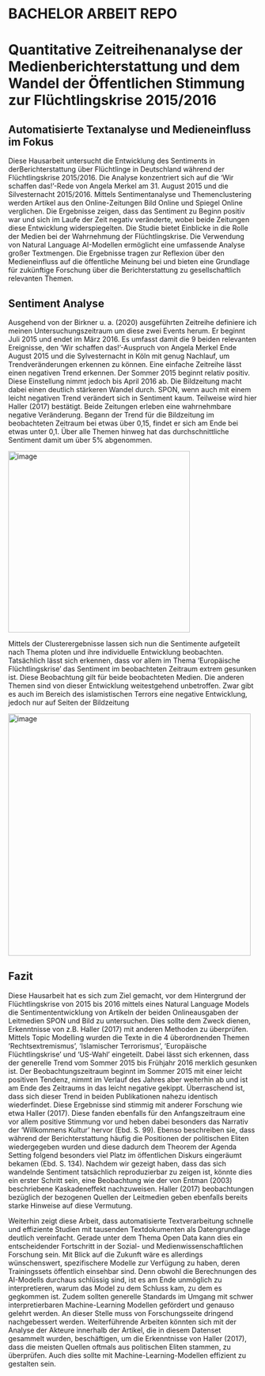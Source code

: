 # BACHELOR ARBEIT REPO
# Quantitative Zeitreihenanalyse der Medienberichterstattung und dem Wandel der Öffentlichen Stimmung zur Flüchtlingskrise 2015/2016
## Automatisierte Textanalyse und Medieneinfluss im Fokus
Diese Hausarbeit untersucht die Entwicklung des Sentiments in derBerichterstattung über 
Flüchtlinge in Deutschland während der Flüchtlingskrise 2015/2016. Die Analyse konzentriert
sich auf die ‘Wir schaffen das!’-Rede von Angela Merkel am 31. August 2015 und die
Silvesternacht 2015/2016. Mittels Sentimentanalyse und Themenclustering werden Artikel aus
den Online-Zeitungen Bild Online und Spiegel Online verglichen. Die Ergebnisse zeigen, dass
das Sentiment zu Beginn positiv war und sich im Laufe der Zeit negativ veränderte, wobei
beide Zeitungen diese Entwicklung widerspiegelten. Die Studie bietet Einblicke in die Rolle der
Medien bei der Wahrnehmung der Flüchtlingskrise. Die Verwendung von Natural Language
AI-Modellen ermöglicht eine umfassende Analyse großer Textmengen. Die Ergebnisse tragen zur
Reflexion über den Medieneinfluss auf die öffentliche Meinung bei und bieten eine Grundlage
für zukünftige Forschung über die Berichterstattung zu gesellschaftlich relevanten Themen.



## Sentiment Analyse
Ausgehend von der Birkner u. a. (2020) ausgeführten Zeitreihe definiere ich meinen Untersuchungszeitraum
um diese zwei Events herum. Er beginnt Juli 2015 und endet im März 2016. Es umfasst damit die
9
beiden relevanten Ereignisse, den ‘Wir schaffen das!’-Auspruch von Angela Merkel Ende August
2015 und die Sylvesternacht in Köln mit genug Nachlauf, um Trendveränderungen erkennen zu
können.
Eine einfache Zeitreihe lässt einen negativen Trend erkennen. Der Sommer 2015 beginnt relativ
positiv. Diese Einstellung nimmt jedoch bis April 2016 ab. Die Bildzeitung macht dabei einen
deutlich stärkeren Wandel durch. SPON, wenn auch mit einem leicht negativen Trend verändert
sich in Sentiment kaum. Teilweise wird hier Haller (2017) bestätigt. Beide Zeitungen erleben
eine wahrnehmbare negative Veränderung. Begann der Trend für die Bildzeitung im beobachteten
Zeitraum bei etwas über 0,15, findet er sich am Ende bei etwas unter 0,1. Über alle Themen hinweg
hat das durchschnittliche Sentiment damit um über 5% abgenommen.

<img width="367" alt="image" src="https://github.com/lrodeck/Hausarbeit-MedSoz-Stru-Pol-Kon-Zus/assets/41971053/69100e0a-56b8-4732-bdbe-6b8faf09f652">


Mittels der Clusterergebnisse lassen sich nun die Sentimente aufgeteilt nach Thema ploten und ihre
individuelle Entwicklung beobachten. Tatsächlich lässt sich erkennen, dass vor allem im Thema
‘Europäische Flüchtlingskrise’ das Sentiment im beobachteten Zeitraum extrem gesunken ist. Diese
Beobachtung gilt für beide beobachteten Medien. Die anderen Themen sind von dieser Entwicklung
weitestgehend unbetroffen. Zwar gibt es auch im Bereich des islamistischen Terrors eine negative
Entwicklung, jedoch nur auf Seiten der Bildzeitung

<img width="490" alt="image" src="https://github.com/lrodeck/Hausarbeit-MedSoz-Stru-Pol-Kon-Zus/assets/41971053/8c160c39-079d-498b-9b4d-e6fa83b8303e">

## Fazit
Diese Hausarbeit hat es sich zum Ziel gemacht, vor dem Hintergrund der Flüchtlingskrise von
2015 bis 2016 mittels eines Natural Language Models die Sentimententwicklung von Artikeln der
beiden Onlineausgaben der Leitmedien SPON und Bild zu untersuchen. Dies sollte dem Zweck
dienen, Erkenntnisse von z.B. Haller (2017) mit anderen Methoden zu überprüfen.
Mittels Topic Modelling wurden die Texte in die 4 überordnenden Themen ‘Rechtsextremismus’,
‘Islamischer Terrorismus’, ‘Europäische Flüchtlingskrise’ und ‘US-Wahl’ eingeteilt. Dabei lässt sich
erkennen, dass der generelle Trend vom Sommer 2015 bis Frühjahr 2016 merklich gesunken ist.
Der Beobachtungszeitraum beginnt im Sommer 2015 mit einer leicht positiven Tendenz, nimmt im
Verlauf des Jahres aber weiterhin ab und ist am Ende des Zeitraums in das leicht negative gekippt.
Überraschend ist, dass sich dieser Trend in beiden Publikationen nahezu identisch wiederfindet.
Diese Ergebnisse sind stimmig mit anderer Forschung wie etwa Haller (2017). Diese fanden ebenfalls
für den Anfangszeitraum eine vor allem positive Stimmung vor und heben dabei besonders das Narrativ der ‘Willkommens Kultur’ hervor (Ebd. S. 99). 
Ebenso beschreiben sie, dass während der Berichterstattung häufig die Positionen der politischen Eliten wiedergegeben wurden und diese
dadurch dem Theorem der Agenda Setting folgend besonders viel Platz im öffentlichen Diskurs
eingeräumt bekamen (Ebd. S. 134). Nachdem wir gezeigt haben, dass das sich wandelnde Sentiment
tatsächlich reproduzierbar zu zeigen ist, könnte dies ein erster Schritt sein, eine Beobachtung wie
der von Entman (2003) beschriebene Kaskadeneffekt nachzuweisen. Haller (2017) beobachtungen
bezüglich der bezogenen Quellen der Leitmedien geben ebenfalls bereits starke Hinweise auf diese
Vermutung.

Weiterhin zeigt diese Arbeit, dass automatisierte Textverarbeitung schnelle und effiziente Studien
mit tausenden Textdokumenten als Datengrundlage deutlich vereinfacht. Gerade unter dem Thema
Open Data kann dies ein entscheidender Fortschritt in der Sozial- und Medienwissenschaftlichen
Forschung sein. Mit Blick auf die Zukunft wäre es allerdings wünschenswert, spezifischere
Modelle zur Verfügung zu haben, deren Trainingssets öffentlich einsehbar sind. Denn obwohl die
Berechnungen des AI-Modells durchaus schlüssig sind, ist es am Ende unmöglich zu interpretieren,
warum das Model zu dem Schluss kam, zu dem es gegkommen ist. Zudem sollten generelle
Standards im Umgang mit schwer interpretierbaren Machine-Learning Modellen gefördert und
genauso gelehrt werden. An dieser Stelle muss von Forschungsseite dringend nachgebessert werden.
Weiterführende Arbeiten könnten sich mit der Analyse der Akteure innerhalb der Artikel, die in
diesem Datenset gesammelt wurden, beschäftigen, um die Erkenntnisse von Haller (2017), dass
die meisten Quellen oftmals aus politischen Eliten stammen, zu überprüfen. Auch dies sollte mit
Machine-Learning-Modellen effizient zu gestalten sein.

